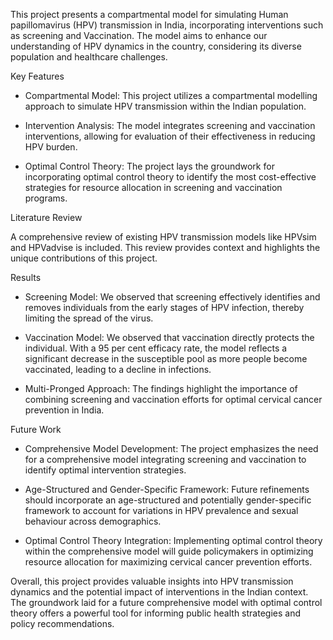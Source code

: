 This project presents a compartmental model for simulating Human
papillomavirus (HPV) transmission in India, incorporating interventions
such as screening and Vaccination. The model aims to enhance our
understanding of HPV dynamics in the country, considering its diverse
population and healthcare challenges.

Key Features

-   Compartmental Model: This project utilizes a compartmental modelling
    approach to simulate HPV transmission within the Indian population.

-   Intervention Analysis: The model integrates screening and
    vaccination interventions, allowing for evaluation of their
    effectiveness in reducing HPV burden.

-   Optimal Control Theory: The project lays the groundwork for
    incorporating optimal control theory to identify the most
    cost-effective strategies for resource allocation in screening and
    vaccination programs.

Literature Review

A comprehensive review of existing HPV transmission models like HPVsim
and HPVadvise is included. This review provides context and highlights
the unique contributions of this project.

Results

-   Screening Model: We observed that screening effectively identifies
    and removes individuals from the early stages of HPV infection,
    thereby limiting the spread of the virus.

-   Vaccination Model: We observed that vaccination directly protects
    the individual. With a 95 per cent efficacy rate, the model reflects
    a significant decrease in the susceptible pool as more people become
    vaccinated, leading to a decline in infections.

-   Multi-Pronged Approach: The findings highlight the importance of
    combining screening and vaccination efforts for optimal cervical
    cancer prevention in India.

Future Work

-   Comprehensive Model Development: The project emphasizes the need for
    a comprehensive model integrating screening and vaccination to
    identify optimal intervention strategies.

-   Age-Structured and Gender-Specific Framework: Future refinements
    should incorporate an age-structured and potentially gender-specific
    framework to account for variations in HPV prevalence and sexual
    behaviour across demographics.

-   Optimal Control Theory Integration: Implementing optimal control
    theory within the comprehensive model will guide policymakers in
    optimizing resource allocation for maximizing cervical cancer
    prevention efforts.

Overall, this project provides valuable insights into HPV transmission
dynamics and the potential impact of interventions in the Indian
context. The groundwork laid for a future comprehensive model with
optimal control theory offers a powerful tool for informing public
health strategies and policy recommendations.
